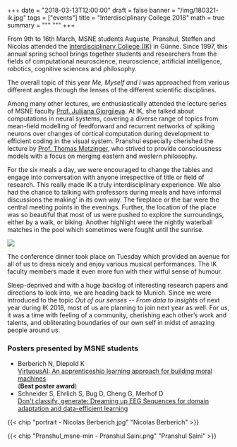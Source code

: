 +++
date = "2018-03-13T12:00:00"
draft = false
banner = "/img/180321-ik.jpg"
tags = ["events"]
title = "Interdisciplinary College 2018"
math = true
summary = """
"""
+++

From 9th to 16th March, MSNE students Auguste, Pranshul, Steffen and Nicolas attended the [Interdisciplinary College (IK)](interdisciplinary-college.de) in Günne.
Since 1997, this annual spring school brings together students and researchers from the fields of computational neuroscience, neuroscience, artificial intelligence, robotics, cognitive sciences and philosophy.

The overall topic of this year *Me, Myself and I* was approached from various different angles through the lenses of the different scientific disciplines.

Among many other lectures, we enthusiastically attended the lecture series of MSNE faculty [Prof. Julijana Gjorgjieva](https://brain.mpg.de/research/computation-in-neural-circuits-group/group-leader.html).
At IK, she talked about computations in neural systems, covering a diverse range of topics from mean-field modelling of feedforward and recurrent networks of spiking neurons over changes of cortical computation during development to efficient coding in the visual system.
Pranshul especially cherished the lecture by [Prof. Thomas Metzinger](https://www.philosophie.fb05.uni-mainz.de/arbeitsbereiche/theoretische/thmetzinger/), who strived to provide consciousness models with a focus on merging eastern and western philosophy.

For the six meals a day, we were encouraged to change the tables and engage into conversation with anyone irrespective of title or field of research. This really made IK a truly interdisciplinary experience. We also had the chance to talking with professors during meals and have informal discussions the making’ in its own way.
The fireplace or the bar were the central meeting points in the evenings. Further, the location of the place was so beautiful that most of us were pushed to explore the surroundings, either by a walk, or biking.
Another highlight were the nightly waterball matches in the pool which sometimes were fought until the sunrise.

![](/img/180321-ik-group.jpg)

The conference dinner took place on Tuesday which provided an avenue for all of us to dress nicely and enjoy various musical performances. The IK faculty members made it even more fun with their witful sense of humour.

Sleep-deprived and with a huge backlog of interesting research papers and directions to look into, we are heading back to Munich. Since we were introduced to the topic *Out of our senses -- From data to insights* of next year during IK 2018, most of us are planning to join next year as well. For us, it was a time with feeling of a community, cherishing each other’s work and talents, and obliterating boundaries of our own self in midst of amazing people around us.  

### Posters presented by MSNE students

- Berberich N, Diepold K</br>
[VirtuousAI: An apprenticeship learning approach for building moral machines](http://virtuousai.com)</br> (**Best poster award**)
- Schneider S, Ehrlich S, Bug D, Cheng G, Merhof D</br>
[Don't classify, generate: Dreaming up EEG Sequences for domain adaptation and data-efficient learning](http://stes.io)

{{< chip "portrait - Nicolas Berberich.jpg" "Nicolas Berberich" >}}

{{< chip "Pranshul_msne-min - Pranshul Saini.png" "Pranshul Saini" >}}
